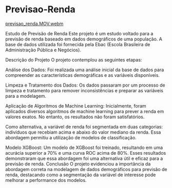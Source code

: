 # Previsao-Renda



[previsao_renda.MOV.webm](https://github.com/user-attachments/assets/00f6dcef-cef9-4c75-ad5c-a8ece2ad674f)






Estudo de Previsão de Renda
Este projeto é um estudo voltado para a previsão de renda baseado em dados demográficos de uma população. A base de dados utilizada foi fornecida pela Ebac (Escola Brasileira de Administração Pública e Negócios).

Descrição do Projeto
O projeto contemplou as seguintes etapas:

Análise dos Dados: Foi realizada uma análise inicial da base de dados para compreender as características demográficas e as variáveis disponíveis.

Limpeza e Tratamento dos Dados: Os dados passaram por um processo de limpeza e tratamento para remover inconsistências e preparar as variáveis para a modelagem.

Aplicação de Algoritmos de Machine Learning: Inicialmente, foram aplicados diversos algoritmos de machine learning para prever a renda em valores exatos. No entanto, os resultados não foram satisfatórios.

Como alternativa, a variável de renda foi segmentada em duas categorias: indivíduos que recebiam acima e abaixo do valor mediano da renda. Essa abordagem permitiu a utilização de modelos de classificação.

Modelo XGBoost: Um modelo de XGBoost foi treinado, resultando em uma acurácia superior a 70% e uma curva ROC acima de 80%. Esses resultados demonstraram que essa abordagem foi uma alternativa útil e eficaz para a previsão de renda.
Conclusão
O projeto evidenciou a importância da abordagem correta na modelagem de dados demográficos para previsão de renda, destacando como a segmentação da variável de interesse pode melhorar a performance dos modelos.
